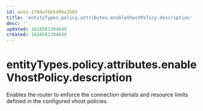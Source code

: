 ```yaml
---
id: auto-178daf6b5496a3505
title: 'entityTypes.policy.attributes.enableVhostPolicy.description'
desc: ''
updated: 1618581304649
created: 1618581304649
---
```

# entityTypes.policy.attributes.enableVhostPolicy.description

Enables the router to enforce the connection denials and resource limits defined in the configured vhost policies.